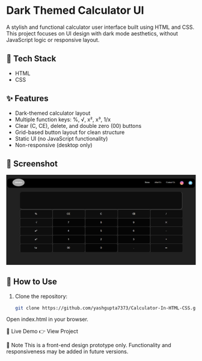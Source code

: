 # Dark Themed Calculator UI

A stylish and functional calculator user interface built using HTML and CSS. This project focuses on UI design with dark mode aesthetics, without JavaScript logic or responsive layout.

## 🔧 Tech Stack
- HTML
- CSS

## ✨ Features
- Dark-themed calculator layout
- Multiple function keys: %, √, x², x³, 1/x
- Clear (C, CE), delete, and double zero (00) buttons
- Grid-based button layout for clean structure
- Static UI (no JavaScript functionality)
- Non-responsive (desktop only)

## 📸 Screenshot
![Calculator UI](Screenshot/screenshot.png)

## 🚀 How to Use
1. Clone the repository:
   ```bash
   git clone https://github.com/yashgupta7373/Calculator-In-HTML-CSS.git
Open index.html in your browser.

🔗 Live Demo
👉 View Project

📌 Note
This is a front-end design prototype only. Functionality and responsiveness may be added in future versions.